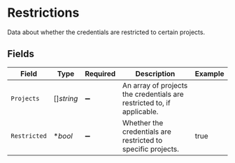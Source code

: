 # Restrictions

Data about whether the credentials are restricted to certain projects.


## Fields

| Field                                                                  | Type                                                                   | Required                                                               | Description                                                            | Example                                                                |
| ---------------------------------------------------------------------- | ---------------------------------------------------------------------- | ---------------------------------------------------------------------- | ---------------------------------------------------------------------- | ---------------------------------------------------------------------- |
| `Projects`                                                             | []*string*                                                             | :heavy_minus_sign:                                                     | An array of projects the credentials are restricted to, if applicable. |                                                                        |
| `Restricted`                                                           | **bool*                                                                | :heavy_minus_sign:                                                     | Whether the credentials are restricted to specific projects.           | true                                                                   |
